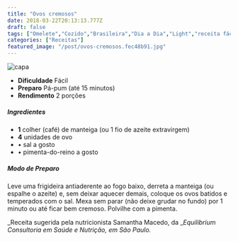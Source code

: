 ```yaml
---
title: "Ovos cremosos"
date: 2018-03-22T20:13:13.777Z
draft: false
tags: ["Omelete","Cozido","Brasileira","Dia a Dia","Light","receita fácil","receita light","receita sem glúten","receita simples e saudável"]
categories: ["Receitas"]
featured_image: "/post/ovos-cremosos.fec48b91.jpg"
---
```


![capa](/post/ovos-cremosos.fec48b91.jpg)

*   **Dificuldade** Fácil
*   **Preparo** Pá-pum (até 15 minutos)
*   **Rendimento** 2 porções

##### Ingredientes

*   **1** colher (café) de manteiga (ou 1 fio de azeite extravirgem)
*   **4** unidades de ovo
*   • sal a gosto
*   • pimenta-do-reino a gosto

##### Modo de Preparo

Leve uma frigideira antiaderente ao fogo baixo, derreta a manteiga (ou espalhe o azeite) e, sem deixar aquecer demais, coloque os ovos batidos e temperados com o sal. Mexa sem parar (não deixe grudar no fundo) por 1 minuto ou até ficar bem cremoso. Polvilhe com a pimenta.

_Receita sugerida pela nutricionista Samantha Macedo, da __Equilibrium Consultoria em Saúde e Nutrição, em São Paulo._
